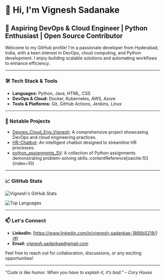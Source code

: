 # 👋 Hi, I'm Vignesh Sadanake

## 🚀 Aspiring DevOps & Cloud Engineer | Python Enthusiast | Open Source Contributor

Welcome to my GitHub profile! I'm a passionate developer from Hyderabad, India, with a keen interest in DevOps, cloud computing, and Python development. I enjoy building scalable solutions and automating workflows to enhance efficiency.

---

### 🛠️ Tech Stack & Tools

- **Languages:** Python, Java, HTML, CSS
- **DevOps & Cloud:** Docker, Kubernetes, AWS, Azure
- **Tools & Platforms:** Git, GitHub Actions, Jenkins, Linux

---

### 📂 Notable Projects

- [Devops_Cloud_Eng_Vignesh](https://github.com/Sadanki/Devops_Cloud_Eng_Vignesh): A comprehensive project showcasing DevOps and cloud engineering practices.
- [HR-Chatbot](https://github.com/Sadanki/HR-Chatbot): An intelligent chatbot designed to streamline HR processes.
- [python_assignments_SV](https://github.com/Sadanki/python_assignments_SV): A collection of Python assignments demonstrating problem-solving skills.:contentReference[oaicite:10]{index=10}

---

### 📈 GitHub Stats

![Vignesh's GitHub Stats](https://github-readme-stats.vercel.app/api?username=Sadanki&show_icons=true&theme=radical)

![Top Languages](https://github-readme-stats.vercel.app/api/top-langs/?username=Sadanki&layout=compact&theme=radical)

---

### 📫 Let's Connect

- **LinkedIn:** [https://www.linkedin.com/in/vignesh-sadankae-1866b5218/](#)  
- **Email:** [ vignesh.sadankae@gmail.com](mailto:your.email@example.com)

Feel free to reach out for collaboration, discussions, or any exciting opportunities!

---

*“Code is like humor. When you have to explain it, it’s bad.” – Cory House*
